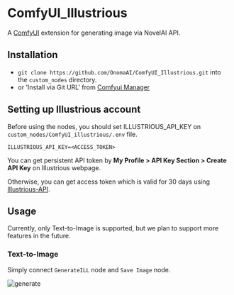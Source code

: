# ComfyUI_Illustrious

A [ComfyUI](https://github.com/comfyanonymous/ComfyUI) extension for generating image via NovelAI API.

## Installation

- `git clone https://github.com/OnomaAI/ComfyUI_Illustrious.git` into the `custom_nodes` directory.
- or 'Install via Git URL' from [Comfyui Manager](https://github.com/ltdrdata/ComfyUI-Manager)

## Setting up Illustrious account

Before using the nodes, you should set ILLUSTRIOUS_API_KEY on `custom_nodes/ComfyUI_illustrious/.env` file.

```
ILLUSTRIOUS_API_KEY=<ACCESS_TOKEN>
```

You can get persistent API token by **My Profile > API Key Section > Create API Key** on Illustrious webpage.

Otherwise, you can get access token which is valid for 30 days using [Illustrious-API](https://www.illustrious-xl.ai/).

## Usage

Currently, only  Text-to-Image is supported, but we plan to support more features in the future.

### Text-to-Image

Simply connect `GenerateILL` node and `Save Image` node.

![generate](https://github.com/OnomaAI/ComfyUI_Illustrious/assets/illustrious_simple_generation.jpg)
